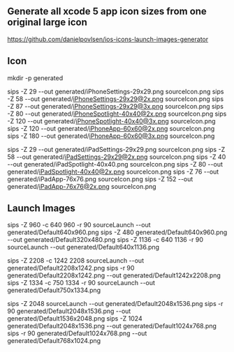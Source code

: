 Generate all xcode 5 app icon sizes from one original large icon
----------------------------------------------------------------

https://github.com/danielpovlsen/ios-icons-launch-images-generator

Icon
----

mkdir -p generated

sips -Z 29 --out generated/iPhoneSettings-29x29.png sourceIcon.png
sips -Z 58 --out generated/iPhoneSettings-29x29@2x.png sourceIcon.png
sips -Z 87 --out generated/iPhoneSettings-29x29@3x.png sourceIcon.png
sips -Z 80 --out generated/iPhoneSpotlight-40x40@2x.png sourceIcon.png
sips -Z 120 --out generated/iPhoneSpotlight-40x40@3x.png sourceIcon.png
sips -Z 120 --out generated/iPhoneApp-60x60@2x.png sourceIcon.png
sips -Z 180 --out generated/iPhoneApp-60x60@3x.png sourceIcon.png

sips -Z 29 --out generated/iPadSettings-29x29.png sourceIcon.png
sips -Z 58 --out generated/iPadSettings-29x29@2x.png sourceIcon.png
sips -Z 40 --out generated/iPadSpotlight-40x40.png sourceIcon.png
sips -Z 80 --out generated/iPadSpotlight-40x40@2x.png sourceIcon.png
sips -Z 76 --out generated/iPadApp-76x76.png sourceIcon.png
sips -Z 152 --out generated/iPadApp-76x76@2x.png sourceIcon.png

Launch Images
-------------

sips -Z 960 -c 640 960 -r 90 sourceLaunch --out generated/Default640x960.png
sips -Z 480 generated/Default640x960.png --out generated/Default320x480.png
sips -Z 1136 -c 640 1136 -r 90 sourceLaunch --out generated/Default640x1136.png

sips -Z 2208 -c 1242 2208 sourceLaunch --out generated/Default2208x1242.png
sips -r 90 generated/Default2208x1242.png --out generated/Default1242x2208.png
sips -Z 1334 -c 750 1334 -r 90 sourceLaunch --out generated/Default750x1334.png

sips -Z 2048 sourceLaunch --out generated/Default2048x1536.png
sips -r 90 generated/Default2048x1536.png --out generated/Default1536x2048.png
sips -Z 1024 generated/Default2048x1536.png --out generated/Default1024x768.png
sips -r 90 generated/Default1024x768.png --out generated/Default768x1024.png
